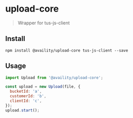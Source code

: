 # upload-core
> Wrapper for tus-js-client

## Install

```
npm install @availity/upload-core tus-js-client --save
```

## Usage

```js
import Upload from '@availity/upload-core';

const upload = new Upload(file, {
  bucketId: 'a',
  customerId: 'b',
  clientId: 'c',
});
upload.start();
```
